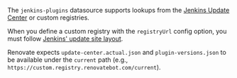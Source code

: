 The `jenkins-plugins` datasource supports lookups from the [Jenkins Update Center](https://updates.jenkins.io/) or custom registries.

When you define a custom registry with the `registryUrl` config option, you must follow [Jenkins' update site layout](https://github.com/jenkins-infra/update-center2/blob/master/site/LAYOUT.md).

Renovate expects `update-center.actual.json` and `plugin-versions.json` to be available under the `current` path (e.g., `https://custom.registry.renovatebot.com/current`).

